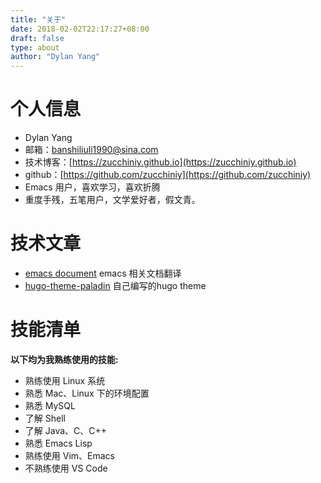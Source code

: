 ```yaml
---
title: "关于"
date: 2018-02-02T22:17:27+08:00
draft: false
type: about
author: "Dylan Yang"
---
```


# 个人信息

 - Dylan Yang
 - 邮箱：[banshiliuli1990@sina.com](banshiliuli1990@sina.com)
 - 技术博客：[https://zucchiniy.github.io](https://zucchiniy.github.io)
 - github：[https://github.com/zucchiniy](https://github.com/zucchiniy)
 - Emacs 用户，喜欢学习，喜欢折腾
 - 重度手残，五笔用户，文学爱好者，假文青。

# 技术文章

- [emacs document](https://github.com/lujun9972/emacs-document) emacs 相关文档翻译
- [hugo-theme-paladin](https://github.com/ZCodingTime/hugo-theme-paladin) 自己编写的hugo theme

# 技能清单

 **以下均为我熟练使用的技能:**

- 熟练使用 Linux 系统
- 熟悉 Mac、Linux 下的环境配置
- 熟悉 MySQL
- 了解 Shell
- 了解 Java、C、C++
- 熟悉 Emacs Lisp
- 熟练使用 Vim、Emacs
- 不熟练使用 VS Code
